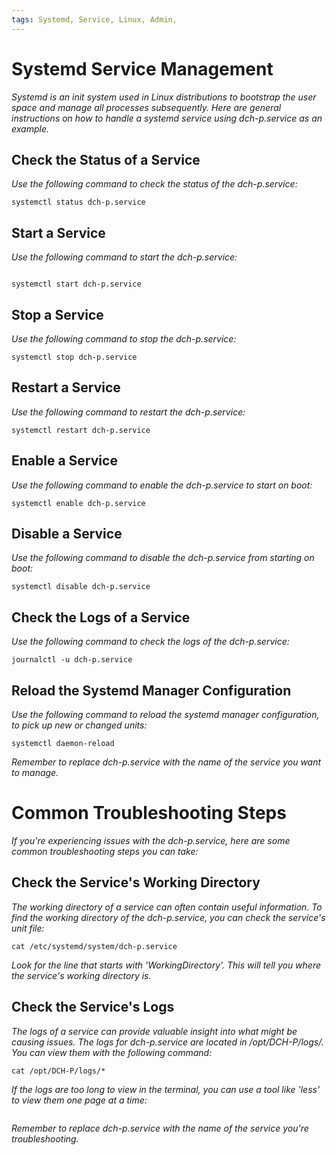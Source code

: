 ```yaml
---
tags: Systemd, Service, Linux, Admin, 
---
```



# Systemd Service Management

*Systemd is an init system used in Linux distributions to bootstrap the user space and manage all processes subsequently. Here are general instructions on how to handle a systemd service using dch-p.service as an example.*

## Check the Status of a Service
*Use the following command to check the status of the dch-p.service:*
``` 
systemctl status dch-p.service
```
## Start a Service
*Use the following command to start the dch-p.service:*
```

systemctl start dch-p.service
```
## Stop a Service
*Use the following command to stop the dch-p.service:*
```
systemctl stop dch-p.service
```

## Restart a Service
*Use the following command to restart the dch-p.service:*
```
systemctl restart dch-p.service
```

## Enable a Service
*Use the following command to enable the dch-p.service to start on boot:*
```
systemctl enable dch-p.service
```

## Disable a Service
*Use the following command to disable the dch-p.service from starting on boot:*
```
systemctl disable dch-p.service
```

## Check the Logs of a Service
*Use the following command to check the logs of the dch-p.service:*
```
journalctl -u dch-p.service
```

## Reload the Systemd Manager Configuration
*Use the following command to reload the systemd manager configuration, to pick up new or changed units:*
```
systemctl daemon-reload
```

*Remember to replace dch-p.service with the name of the service you want to manage.*


# Common Troubleshooting Steps

*If you're experiencing issues with the dch-p.service, here are some common troubleshooting steps you can take:*

## Check the Service's Working Directory
*The working directory of a service can often contain useful information. To find the working directory of the dch-p.service, you can check the service's unit file:*
```
cat /etc/systemd/system/dch-p.service
```

*Look for the line that starts with 'WorkingDirectory'. This will tell you where the service's working directory is.*

## Check the Service's Logs
*The logs of a service can provide valuable insight into what might be causing issues. The logs for dch-p.service are located in /opt/DCH-P/logs/. You can view them with the following command:*
```
cat /opt/DCH-P/logs/*
```

*If the logs are too long to view in the terminal, you can use a tool like 'less' to view them one page at a time:*
```less /opt/DCH-P/logs/*
```

*Remember to replace dch-p.service with the name of the service you're troubleshooting.*




